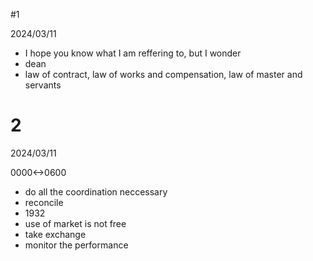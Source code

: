 #1

2024/03/11

- I hope you know what I am reffering to, but I wonder
- dean
- law of contract, law of works and compensation, law of master and servants

# 2

2024/03/11

0000<->0600

- do all the coordination neccessary
- reconcile
- 1932
- use of market is not free
- take exchange
- monitor the performance
